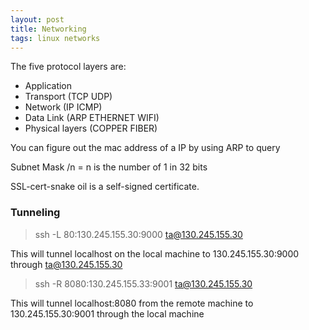 ```yaml
---
layout: post
title: Networking
tags: linux networks
---
```

The five protocol layers are:

- Application
- Transport (TCP UDP)
- Network (IP ICMP)
- Data Link (ARP ETHERNET WIFI)
- Physical layers (COPPER FIBER)

You can figure out the mac address of a IP by using ARP to query

Subnet Mask /n = n is the number of 1 in 32 bits

SSL-cert-snake oil is a self-signed certificate.

### Tunneling

> ssh -L 80:130.245.155.30:9000 ta@130.245.155.30

This will tunnel localhost on the local machine to 130.245.155.30:9000 through ta@130.245.155.30

> ssh -R 8080:130.245.155.33:9001 ta@130.245.155.30

This will tunnel localhost:8080 from the remote machine to 130.245.155.30:9001 through the local machine
